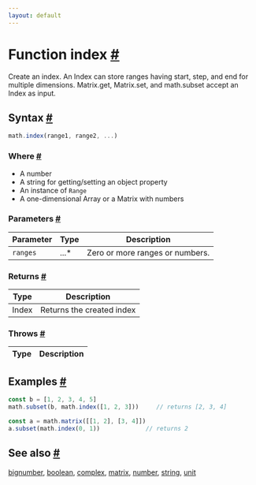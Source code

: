 ```yaml
---
layout: default
---
```


<!-- Note: This file is automatically generated from source code comments. Changes made in this file will be overridden. -->

<h1 id="function-index">Function index <a href="#function-index" title="Permalink">#</a></h1>

Create an index. An Index can store ranges having start, step, and end
for multiple dimensions.
Matrix.get, Matrix.set, and math.subset accept an Index as input.


<h2 id="syntax">Syntax <a href="#syntax" title="Permalink">#</a></h2>

```js
math.index(range1, range2, ...)
```

<h3 id="where">Where <a href="#where" title="Permalink">#</a></h3>

- A number
- A string for getting/setting an object property
- An instance of `Range`
- A one-dimensional Array or a Matrix with numbers

<h3 id="parameters">Parameters <a href="#parameters" title="Permalink">#</a></h3>

Parameter | Type | Description
--------- | ---- | -----------
`ranges` | ...* | Zero or more ranges or numbers.

<h3 id="returns">Returns <a href="#returns" title="Permalink">#</a></h3>

Type | Description
---- | -----------
Index | Returns the created index


<h3 id="throws">Throws <a href="#throws" title="Permalink">#</a></h3>

Type | Description
---- | -----------


<h2 id="examples">Examples <a href="#examples" title="Permalink">#</a></h2>

```js
const b = [1, 2, 3, 4, 5]
math.subset(b, math.index([1, 2, 3]))     // returns [2, 3, 4]

const a = math.matrix([[1, 2], [3, 4]])
a.subset(math.index(0, 1))             // returns 2
```


<h2 id="see-also">See also <a href="#see-also" title="Permalink">#</a></h2>

[bignumber](bignumber.html),
[boolean](boolean.html),
[complex](complex.html),
[matrix](matrix.html),
[number](number.html),
[string](string.html),
[unit](unit.html)
